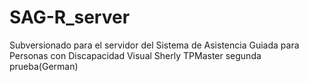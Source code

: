 # SAG-R_server
Subversionado para el servidor del Sistema de Asistencia Guiada para Personas con Discapacidad Visual 
Sherly TPMaster segunda prueba(German)
